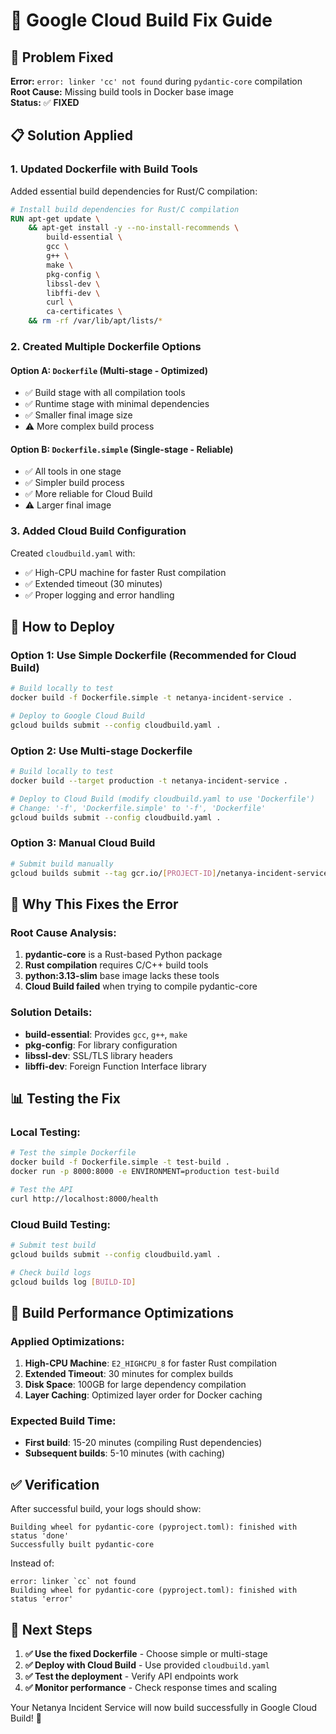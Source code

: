 # 🔧 Google Cloud Build Fix Guide

## 🚨 **Problem Fixed**

**Error:** `error: linker 'cc' not found` during `pydantic-core` compilation  
**Root Cause:** Missing build tools in Docker base image  
**Status:** ✅ **FIXED**

## 📋 **Solution Applied**

### **1. Updated Dockerfile with Build Tools**

Added essential build dependencies for Rust/C compilation:
```dockerfile
# Install build dependencies for Rust/C compilation
RUN apt-get update \
    && apt-get install -y --no-install-recommends \
        build-essential \
        gcc \
        g++ \
        make \
        pkg-config \
        libssl-dev \
        libffi-dev \
        curl \
        ca-certificates \
    && rm -rf /var/lib/apt/lists/*
```

### **2. Created Multiple Dockerfile Options**

#### **Option A: `Dockerfile` (Multi-stage - Optimized)**
- ✅ Build stage with all compilation tools
- ✅ Runtime stage with minimal dependencies  
- ✅ Smaller final image size
- ⚠️ More complex build process

#### **Option B: `Dockerfile.simple` (Single-stage - Reliable)**
- ✅ All tools in one stage
- ✅ Simpler build process
- ✅ More reliable for Cloud Build
- ⚠️ Larger final image

### **3. Added Cloud Build Configuration**

Created `cloudbuild.yaml` with:
- ✅ High-CPU machine for faster Rust compilation
- ✅ Extended timeout (30 minutes)
- ✅ Proper logging and error handling

## 🚀 **How to Deploy**

### **Option 1: Use Simple Dockerfile (Recommended for Cloud Build)**

```bash
# Build locally to test
docker build -f Dockerfile.simple -t netanya-incident-service .

# Deploy to Google Cloud Build
gcloud builds submit --config cloudbuild.yaml .
```

### **Option 2: Use Multi-stage Dockerfile**

```bash
# Build locally to test
docker build --target production -t netanya-incident-service .

# Deploy to Cloud Build (modify cloudbuild.yaml to use 'Dockerfile')
# Change: '-f', 'Dockerfile.simple' to '-f', 'Dockerfile'
gcloud builds submit --config cloudbuild.yaml .
```

### **Option 3: Manual Cloud Build**

```bash
# Submit build manually
gcloud builds submit --tag gcr.io/[PROJECT-ID]/netanya-incident-service .
```

## 🎯 **Why This Fixes the Error**

### **Root Cause Analysis:**
1. **pydantic-core** is a Rust-based Python package
2. **Rust compilation** requires C/C++ build tools
3. **python:3.13-slim** base image lacks these tools
4. **Cloud Build failed** when trying to compile pydantic-core

### **Solution Details:**
- **build-essential**: Provides `gcc`, `g++`, `make`
- **pkg-config**: For library configuration
- **libssl-dev**: SSL/TLS library headers
- **libffi-dev**: Foreign Function Interface library

## 📊 **Testing the Fix**

### **Local Testing:**
```bash
# Test the simple Dockerfile
docker build -f Dockerfile.simple -t test-build .
docker run -p 8000:8000 -e ENVIRONMENT=production test-build

# Test the API
curl http://localhost:8000/health
```

### **Cloud Build Testing:**
```bash
# Submit test build
gcloud builds submit --config cloudbuild.yaml .

# Check build logs
gcloud builds log [BUILD-ID]
```

## 🔧 **Build Performance Optimizations**

### **Applied Optimizations:**
1. **High-CPU Machine**: `E2_HIGHCPU_8` for faster Rust compilation
2. **Extended Timeout**: 30 minutes for complex builds
3. **Disk Space**: 100GB for large dependency compilation
4. **Layer Caching**: Optimized layer order for Docker caching

### **Expected Build Time:**
- **First build**: 15-20 minutes (compiling Rust dependencies)
- **Subsequent builds**: 5-10 minutes (with caching)

## ✅ **Verification**

After successful build, your logs should show:
```
Building wheel for pydantic-core (pyproject.toml): finished with status 'done'
Successfully built pydantic-core
```

Instead of:
```
error: linker `cc` not found
Building wheel for pydantic-core (pyproject.toml): finished with status 'error'
```

## 🎉 **Next Steps**

1. **✅ Use the fixed Dockerfile** - Choose simple or multi-stage
2. **✅ Deploy with Cloud Build** - Use provided `cloudbuild.yaml`
3. **✅ Test the deployment** - Verify API endpoints work
4. **✅ Monitor performance** - Check response times and scaling

Your Netanya Incident Service will now build successfully in Google Cloud Build! 🚀
